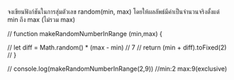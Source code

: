 จงเขียนฟังก์ชันในการสุ่มตัวเลข random(min, max) โดยให้ผลลัพธ์มีค่าเป็นจำนวนจริงตั้งแต่ min ถึง max (ไม่รวม max)

// function makeRandomNumberInRange (min,max) {

//     let diff = Math.random() * (max - min)  // 7
//     return (min + diff).toFixed(2) 
// }


// console.log(makeRandomNumberInRange(2,9)) //min:2 max:9(exclusive)